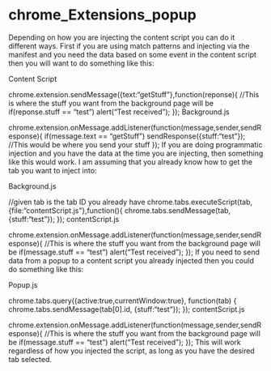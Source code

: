 # chrome_Extensions_popup

<p>Depending on how you are injecting the content script you can do it different ways. First if you are using match patterns and injecting via the manifest and you need the data based on some event in the content script then you will want to do something like this:</p>
<p>Content Script</p>
<p>chrome.extension.sendMessage({text:“getStuff”},function(reponse){ //This is where the stuff you want from the background page will be if(reponse.stuff == “test”) alert(“Test received”); }); Background.js</p>
<p>chrome.extension.onMessage.addListener(function(message,sender,sendResponse){ if(message.text == “getStuff”) sendResponse({stuff:“test”}); //This would be where you send your stuff }); If you are doing programmatic injection and you have the data at the time you are injecting, then something like this would work. I am assuming that you already know how to get the tab you want to inject into:</p>
<p>Background.js</p>
<p>//given tab is the tab ID you already have chrome.tabs.executeScript(tab,{file:“contentScript.js”},function(){ chrome.tabs.sendMessage(tab, {stuff:“test”}); }); contentScript.js</p>
<p>chrome.extension.onMessage.addListener(function(message,sender,sendResponse){ //This is where the stuff you want from the background page will be if(message.stuff == “test”) alert(“Test received”); }); If you need to send data from a popup to a content script you already injected then you could do something like this:</p>
<p>Popup.js</p>
<p>chrome.tabs.query({active:true,currentWindow:true}, function(tab) { chrome.tabs.sendMessage(tab[0].id, {stuff:“test”}); }); contentScript.js</p>
<p>chrome.extension.onMessage.addListener(function(message,sender,sendResponse){ //This is where the stuff you want from the background page will be if(message.stuff == “test”) alert(“Test received”); }); This will work regardless of how you injected the script, as long as you have the desired tab selected.</p>
